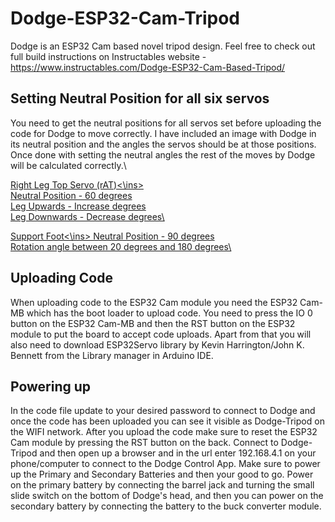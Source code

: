 # Dodge-ESP32-Cam-Tripod
Dodge is an ESP32 Cam based novel tripod design.  Feel free to check out full build instructions on Instructables website - https://www.instructables.com/Dodge-ESP32-Cam-Based-Tripod/

## Setting Neutral Position for all six servos
You need to get the neutral positions for all servos set before uploading the code for Dodge to move correctly.  I have included an image with Dodge in its neutral position and the angles the servos should be at those positions.
Once done with setting the neutral angles the rest of the moves by Dodge will be calculated correctly.\\


<ins>Right Leg Top Servo (rAT)<\ins>\
Neutral Position - 60 degrees\
Leg Upwards - Increase degrees\
Leg Downwards - Decrease degrees\\

<ins>Support Foot<\ins>
Neutral Position - 90 degrees\
Rotation angle between 20 degrees and 180 degrees\


## Uploading Code
When uploading code to the ESP32 Cam module you need the ESP32 Cam-MB which has the boot loader to upload code. You need to press the IO 0 button on the ESP32 Cam-MB and then the RST button on the ESP32 module to put the board to accept code uploads. Apart from that you will also need to download ESP32Servo library by Kevin Harrington/John K. Bennett from the Library manager in Arduino IDE.

## Powering up
In the code file update to your desired password to connect to Dodge and once the code has been uploaded you can see it visible as Dodge-Tripod on the WIFI network. After you upload the code make sure to reset the ESP32 Cam module by pressing the RST button on the back. Connect to Dodge-Tripod and then open up a browser and in the url enter 192.168.4.1 on your phone/computer to connect to the Dodge Control App. Make sure to power up the Primary and Secondary Batteries and then your good to go. Power on the primary battery by connecting the barrel jack and turning the small slide switch on the bottom of Dodge's head, and then you can power on the secondary battery by connecting the battery to the buck converter module.


